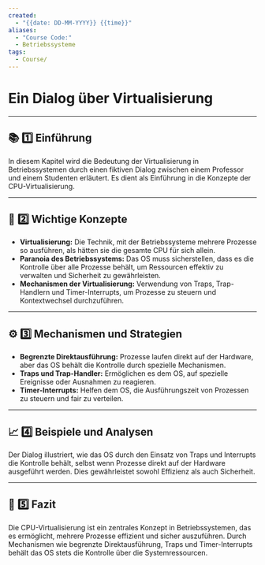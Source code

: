 ```yaml
---
created:
  - "{{date: DD-MM-YYYY}} {{time}}"
aliases:
  - "Course Code:"
  - Betriebssysteme
tags:
  - Course/
---
```

#  **Ein Dialog über Virtualisierung**

---

## 📚 **1️⃣ Einführung**

In diesem Kapitel wird die Bedeutung der Virtualisierung in Betriebssystemen durch einen fiktiven Dialog zwischen einem Professor und einem Studenten erläutert. Es dient als Einführung in die Konzepte der CPU-Virtualisierung.

---

## 🔑 **2️⃣ Wichtige Konzepte**

- **Virtualisierung:** Die Technik, mit der Betriebssysteme mehrere Prozesse so ausführen, als hätten sie die gesamte CPU für sich allein.
- **Paranoia des Betriebssystems:** Das OS muss sicherstellen, dass es die Kontrolle über alle Prozesse behält, um Ressourcen effektiv zu verwalten und Sicherheit zu gewährleisten.
- **Mechanismen der Virtualisierung:** Verwendung von Traps, Trap-Handlern und Timer-Interrupts, um Prozesse zu steuern und Kontextwechsel durchzuführen.

---

## ⚙️ **3️⃣ Mechanismen und Strategien**

- **Begrenzte Direktausführung:** Prozesse laufen direkt auf der Hardware, aber das OS behält die Kontrolle durch spezielle Mechanismen.
- **Traps und Trap-Handler:** Ermöglichen es dem OS, auf spezielle Ereignisse oder Ausnahmen zu reagieren.
- **Timer-Interrupts:** Helfen dem OS, die Ausführungszeit von Prozessen zu steuern und fair zu verteilen.

---

## 📈 **4️⃣ Beispiele und Analysen**

Der Dialog illustriert, wie das OS durch den Einsatz von Traps und Interrupts die Kontrolle behält, selbst wenn Prozesse direkt auf der Hardware ausgeführt werden. Dies gewährleistet sowohl Effizienz als auch Sicherheit.

---

## 🎯 **5️⃣ Fazit**

Die CPU-Virtualisierung ist ein zentrales Konzept in Betriebssystemen, das es ermöglicht, mehrere Prozesse effizient und sicher auszuführen. Durch Mechanismen wie begrenzte Direktausführung, Traps und Timer-Interrupts behält das OS stets die Kontrolle über die Systemressourcen.